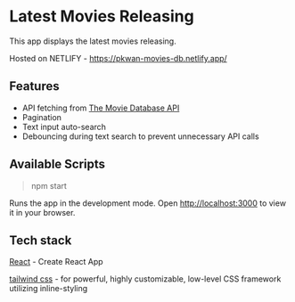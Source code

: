 # Latest Movies Releasing

This app displays the latest movies releasing. 

Hosted on NETLIFY - https://pkwan-movies-db.netlify.app/

## Features

- API fetching from [The Movie Database API](https://developers.themoviedb.org/3/getting-started/introduction)
- Pagination
- Text input auto-search
- Debouncing during text search to prevent unnecessary API calls

## Available Scripts

> npm start

Runs the app in the development mode.
Open [http://localhost:3000](http://localhost:3000) to view it in your browser.

## Tech stack

[React](https://reactjs.org/docs/create-a-new-react-app.html) - Create React App

[tailwind css](https://tailwindcss.com/docs/guides/create-react-app) - for powerful, highly customizable, low-level CSS framework utilizing inline-styling
